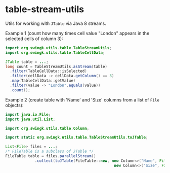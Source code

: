 # table-stream-utils
Utils for working with `JTable` via Java 8 streams.

Example 1 (count how many times cell value "London" appears in the selected cells of column 3):
```java
import org.swingk.utils.table.TableStreamUtils;
import org.swingk.utils.table.TableCellData;

JTable table = ...;
long count = TableStreamUtils.asStream(table)
  .filter(TableCellData::isSelected)
  .filter(cellData -> cellData.getColumn() == 3)
  .map(TableCellData::getValue)
  .filter(value -> "London".equals(value))
  .count();
```

Example 2 (create table with 'Name' and 'Size' columns from a list of `File` objects):
```java
import java.io.File;
import java.util.List;

import org.swingk.utils.table.Column;

import static org.swingk.utils.table.TableStreamUtils.toJTable;

List<File> files = ...;
/* FileTable is a subclass of JTable */
FileTable table = files.parallelStream()
             .collect(toJTable(FileTable::new, new Column<>("Name", File::getName, 100, String.class), 
                                                new Column<>("Size", File::length, 70, Long.class));
```
